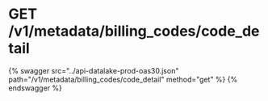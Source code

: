 # GET /v1/metadata/billing_codes/code_detail

{% swagger src="../api-datalake-prod-oas30.json" path="/v1/metadata/billing_codes/code_detail" method="get" %}
{% endswagger %}

